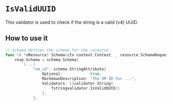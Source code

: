 # `IsValidUUID`

This validator is used to check if the string is a valid (v4) UUID.

## How to use it

```go
// Schema defines the schema for the resource.
func (r *xResource) Schema(ctx context.Context, _ resource.SchemaRequest, resp *resource.SchemaResponse) {
    resp.Schema = schema.Schema{
        (...)
            "vm_id": schema.StringAttribute{
                Optional:            true,
                MarkdownDescription: "The VM ID for ...",
                Validators: []validator.String{
                    fstringvalidator.IsValidUUID()
                },
            },
```
